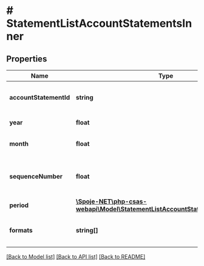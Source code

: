# # StatementListAccountStatementsInner

## Properties

Name | Type | Description | Notes
------------ | ------------- | ------------- | -------------
**accountStatementId** | **string** | Unique identifier of the account statement | [optional]
**year** | **float** | Year of the statement | [optional]
**month** | **float** | Month of the statement | [optional]
**sequenceNumber** | **float** | The account statement&#39;s sequence number | [optional]
**period** | [**\Spoje-NET\php-csas-webapi\Model\StatementListAccountStatementsInnerPeriod**](StatementListAccountStatementsInnerPeriod.md) |  | [optional]
**formats** | **string[]** | Available formats of the statement | [optional]

[[Back to Model list]](../../README.md#models) [[Back to API list]](../../README.md#endpoints) [[Back to README]](../../README.md)
